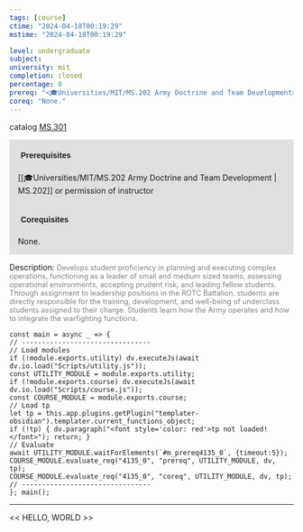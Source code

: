 ```yaml
---
tags: [course]
ctime: "2024-04-18T00:19:29"
mstime: "2024-04-18T00:19:29"

level: undergraduate
subject: 
university: mit
completion: closed
percentage: 0
prereq: "<🎓Universities/MIT/MS.202 Army Doctrine and Team Development> or permission of instructor"
coreq: "None."
---
```


catalog [MS.301](http://student.mit.edu/catalog/mMSa.html#MS.301)

<span style="display: block; padding: 15px; background-color: rgb(100, 100, 100, 0.2);"><font id="m_prereq4135_0" style="display: block; font-family: Arial, sans-serif; font-weight: bold; padding: 5px">Prerequisites</font><br><span id="prereq4135_0">[[🎓Universities/MIT/MS.202 Army Doctrine and Team Development | MS.202]] or permission of instructor</span></span>
<span style="display: block; padding: 15px; background-color: rgb(100, 100, 100, 0.2);"><font id="m_coreq4135_0" style="display: block; font-family: Arial, sans-serif; font-weight: bold; padding: 5px">Corequisites</font><br><span id="coreq4135_0">None.</span></span>

<font style="">Description:</font>
<font style="color: grey; font-size: 0.8rem;">Develops student proficiency in planning and executing complex operations, functioning as a leader of small and medium sized teams, assessing operational environments, accepting prudent risk, and leading fellow students. Through assignment to leadership positions in the ROTC Battalion, students are directly responsible for the training, development, and well-being of underclass students assigned to their charge. Students learn how the Army operates and how to integrate the warfighting functions.</font>

```dataviewjs
const main = async _ => {
// --------------------------------
// Load modules
if (!module.exports.utility) dv.executeJs(await dv.io.load("Scripts/utility.js"));
const UTILITY_MODULE = module.exports.utility;
if (!module.exports.course) dv.executeJs(await dv.io.load("Scripts/course.js"));
const COURSE_MODULE = module.exports.course;
// Load tp
let tp = this.app.plugins.getPlugin("templater-obsidian").templater.current_functions_object;
if (!tp) { dv.paragraph("<font style='color: red'>tp not loaded!</font>"); return; }
// Evaluate
await UTILITY_MODULE.waitForElements(`#m_prereq4135_0`, {timeout:5});
COURSE_MODULE.evaluate_req("4135_0", "prereq", UTILITY_MODULE, dv, tp);
COURSE_MODULE.evaluate_req("4135_0", "coreq", UTILITY_MODULE, dv, tp);
// --------------------------------
}; main();
```

---

<< HELLO, WORLD >>
